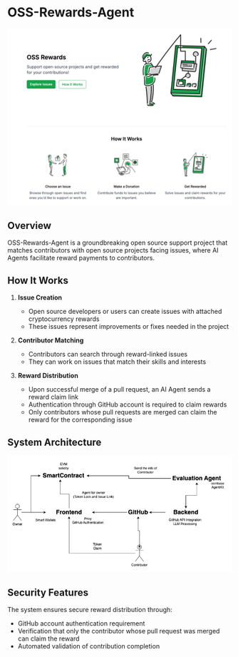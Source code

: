 # OSS-Rewards-Agent

![](./public/cover.png)

## Overview

OSS-Rewards-Agent is a groundbreaking open source support project that matches contributors with open source projects facing issues, where AI Agents facilitate reward payments to contributors.

## How It Works

1. **Issue Creation**
   - Open source developers or users can create issues with attached cryptocurrency rewards
   - These issues represent improvements or fixes needed in the project

2. **Contributor Matching**
   - Contributors can search through reward-linked issues
   - They can work on issues that match their skills and interests

3. **Reward Distribution**
   - Upon successful merge of a pull request, an AI Agent sends a reward claim link
   - Authentication through GitHub account is required to claim rewards
   - Only contributors whose pull requests are merged can claim the reward for the corresponding issue

## System Architecture

![](./public/architecture.png)


## Security Features

The system ensures secure reward distribution through:
- GitHub account authentication requirement
- Verification that only the contributor whose pull request was merged can claim the reward
- Automated validation of contribution completion